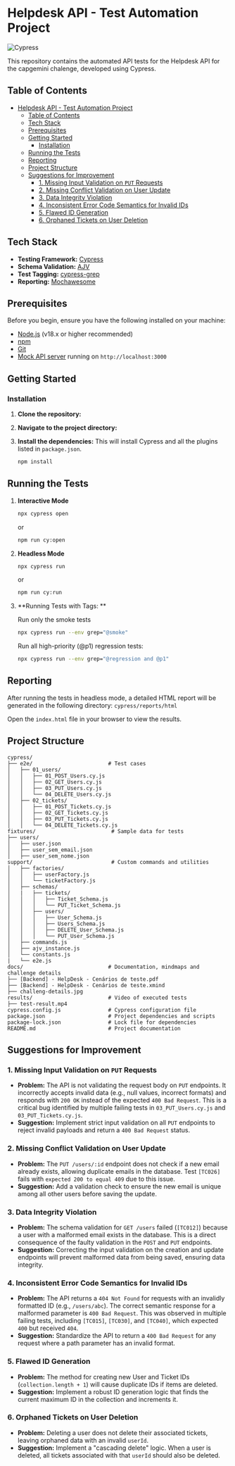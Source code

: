 # Helpdesk API - Test Automation Project

![Cypress](https://img.shields.io/badge/Cypress-14.5.2-brightgreen)

This repository contains the automated API tests for the Helpdesk API for the capgemini chalenge, developed using Cypress.

## Table of Contents
- [Helpdesk API - Test Automation Project](#helpdesk-api---test-automation-project)
  - [Table of Contents](#table-of-contents)
  - [Tech Stack](#tech-stack)
  - [Prerequisites](#prerequisites)
  - [Getting Started](#getting-started)
    - [Installation](#installation)
  - [Running the Tests](#running-the-tests)
  - [Reporting](#reporting)
  - [Project Structure](#project-structure)
  - [Suggestions for Improvement](#suggestions-for-improvement)
    - [1. Missing Input Validation on `PUT` Requests](#1-missing-input-validation-on-put-requests)
    - [2. Missing Conflict Validation on User Update](#2-missing-conflict-validation-on-user-update)
    - [3. Data Integrity Violation](#3-data-integrity-violation)
    - [4. Inconsistent Error Code Semantics for Invalid IDs](#4-inconsistent-error-code-semantics-for-invalid-ids)
    - [5. Flawed ID Generation](#5-flawed-id-generation)
    - [6. Orphaned Tickets on User Deletion](#6-orphaned-tickets-on-user-deletion)

## Tech Stack
* **Testing Framework:** [Cypress](https://www.cypress.io/)
* **Schema Validation:** [AJV](https://ajv.js.org/)
* **Test Tagging:** [cypress-grep](https://github.com/cypress-io/cypress-grep)
* **Reporting:** [Mochawesome](https://github.com/adamgruber/mochawesome)

## Prerequisites
Before you begin, ensure you have the following installed on your machine:
* [Node.js](https://nodejs.org/en/) (v18.x or higher recommended)
* [npm](https://www.npmjs.com/)
* [Git](https://git-scm.com/)
* [Mock API server](https://github.com/automacaohml/helpdesk-api) running on `http://localhost:3000`

## Getting Started

### Installation

1.  **Clone the repository:**

2.  **Navigate to the project directory:**

3.  **Install the dependencies:**
    This will install Cypress and all the plugins listed in `package.json`.
    ```bash
    npm install
    ```

## Running the Tests
1.  **Interactive Mode**
    ```bash
    npx cypress open
    ```

    or 
    ```bash
    npm run cy:open
    ```

2.  **Headless Mode**
    ```bash
    npx cypress run
    ```
    or 
    ```bash
    npm run cy:run
    ```

3.  **Running Tests with Tags: **
    
    Run only the smoke tests
    ```bash
    npx cypress run --env grep="@smoke"
    ```

    Run all high-priority (@p1) regression tests: 
    ```bash
    npx cypress run --env grep="@regression and @p1"
    ```

## Reporting

After running the tests in headless mode, a detailed HTML report will be generated in the following directory: ```cypress/reports/html```

Open the ```index.html``` file in your browser to view the results.

## Project Structure

```plaintext
cypress/
├── e2e/                        # Test cases
│   ├── 01_users/
│   │   ├── 01_POST_Users.cy.js
│   │   ├── 02_GET_Users.cy.js
│   │   ├── 03_PUT_Users.cy.js
│   │   └── 04_DELETE_Users.cy.js
│   ├── 02_tickets/
│   │   ├── 01_POST_Tickets.cy.js
│   │   ├── 02_GET_Tickets.cy.js
│   │   ├── 03_PUT_Tickets.cy.js
│   │   └── 04_DELETE_Tickets.cy.js
fixtures/                        # Sample data for tests
├── users/
│   ├── user.json
│   ├── user_sem_email.json
│   ├── user_sem_nome.json
support/                         # Custom commands and utilities
│   ├── factories/
│   │   ├── userFactory.js
│   │   └── ticketFactory.js
│   ├── schemas/
│   |   ├── tickets/
│   │   │   ├── Ticket_Schema.js
│   │   │   └── PUT_Ticket_Schema.js
│   │   ├── users/
│   │   │   ├── User_Schema.js
│   │   │   ├── Users_Schema.js
│   │   │   ├── DELETE_User_Schema.js
│   │   │   └── PUT_User_Schema.js
│   ├── commands.js
│   ├── ajv_instance.js
│   └── constants.js    
|   └── e2e.js
docs/                           # Documentation, mindmaps and challenge details
├── [Backend] - HelpDesk - Cenários de teste.pdf
├── [Backend] - HelpDesk - Cenários de teste.xmind
├── challeng-details.jpg
results/                        # Video of executed tests
├── test-result.mp4
cypress.config.js               # Cypress configuration file
package.json                    # Project dependencies and scripts
package-lock.json               # Lock file for dependencies
README.md                       # Project documentation
```

## Suggestions for Improvement

### 1. Missing Input Validation on `PUT` Requests
* **Problem:** The API is not validating the request body on `PUT` endpoints. It incorrectly accepts invalid data (e.g., null values, incorrect formats) and responds with `200 OK` instead of the expected `400 Bad Request`. This is a critical bug identified by multiple failing tests in `03_PUT_Users.cy.js` and `03_PUT_Tickets.cy.js`.
* **Suggestion:** Implement strict input validation on all `PUT` endpoints to reject invalid payloads and return a `400 Bad Request` status.

### 2. Missing Conflict Validation on User Update
* **Problem:** The `PUT /users/:id` endpoint does not check if a new email already exists, allowing duplicate emails in the database. Test `[TC026]` fails with `expected 200 to equal 409` due to this issue.
* **Suggestion:** Add a validation check to ensure the new email is unique among all other users before saving the update.

### 3. Data Integrity Violation
* **Problem:** The schema validation for `GET /users` failed (`[TC012]`) because a user with a malformed email exists in the database. This is a direct consequence of the faulty validation in the `POST` and `PUT` endpoints.
* **Suggestion:** Correcting the input validation on the creation and update endpoints will prevent malformed data from being saved, ensuring data integrity.

### 4. Inconsistent Error Code Semantics for Invalid IDs
* **Problem:** The API returns a `404 Not Found` for requests with an invalidly formatted ID (e.g., `/users/abc`). The correct semantic response for a malformed parameter is `400 Bad Request`. This was observed in multiple failing tests, including `[TC015]`, `[TC030]`, and `[TC040]`, which expected `400` but received `404`.
* **Suggestion:** Standardize the API to return a `400 Bad Request` for any request where a path parameter has an invalid format.

### 5. Flawed ID Generation
* **Problem:** The method for creating new User and Ticket IDs (`collection.length + 1`) will cause duplicate IDs if items are deleted.
* **Suggestion:** Implement a robust ID generation logic that finds the current maximum ID in the collection and increments it.

### 6. Orphaned Tickets on User Deletion
* **Problem:** Deleting a user does not delete their associated tickets, leaving orphaned data with an invalid `userId`.
* **Suggestion:** Implement a "cascading delete" logic. When a user is deleted, all tickets associated with that `userId` should also be deleted.